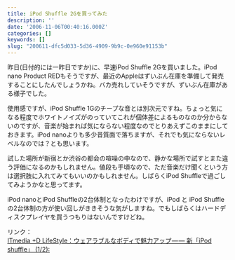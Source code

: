 ```yaml
---
title: iPod Shuffle 2Gを買ってみた
description: ''
date: '2006-11-06T00:40:16.000Z'
categories: []
keywords: []
slug: "200611-dfc5d033-5d36-4909-9b9c-0e960e91153b"
---
```

昨日(日付的には一昨日ですか)に、早速iPod Shuffle 2Gを買いました。iPod nano Product REDもそうですが、最近のAppleはずいぶん在庫を準備して発売することにしたんでしょうかね。バカ売れしていそうですが、ずいぶん在庫がある様子でした。

使用感ですが、iPod Shuffle 1Gのチープな音とは別次元ですね。ちょっと気になる程度でホワイトノイズがのっていてこれが個体差によるものなのか分からないのですが、音楽が始まれば気にならない程度なのでとりあえずこのままにしておきます。iPod nanoよりも多少音質面で落ちますが、それでも気にならないレベルなのでは？とも思います。

試した場所が新宿とか渋谷の都会の喧噪の中なので、静かな場所で試すとまた違う評価になるのかもしれません。値段も手頃なので、ただ音楽だけ聞くという方は選択肢に入れてみてもいいのかもしれません。しばらくiPod Shuffleで過ごしてみようかなと思ってます。

iPod nanoとiPod Shuffleの2台体制となったわけですが、iPod と iPod Shuffleの2台体制の方が使い回しがききそうな気がしますね。でもしばらくはハードディスクプレイヤを買うつもりはないんですけどね。

リンク：  
[ITmedia +D LifeStyle：ウェアラブルなボディで魅力アップ — — 新「iPod shuffle」 (1/2):](http://plusd.itmedia.co.jp/lifestyle/articles/0611/02/news060.html)